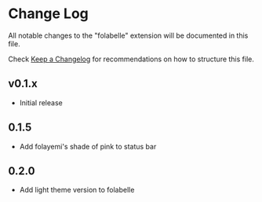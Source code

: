 # Change Log

All notable changes to the "folabelle" extension will be documented in this file.

Check [Keep a Changelog](http://keepachangelog.com/) for recommendations on how to structure this file.

## v0.1.x

- Initial release

## 0.1.5

- Add folayemi's shade of pink to status bar

## 0.2.0

- Add light theme version to folabelle
